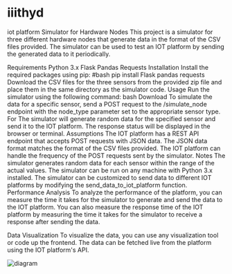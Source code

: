 # iiithyd
iot platform 
Simulator for Hardware Nodes
This project is a simulator for three different hardware nodes that generate data in the format of the CSV files provided. The simulator can be used to test an IOT platform by sending the generated data to it periodically.

Requirements
Python 3.x
Flask
Pandas
Requests
Installation
Install the required packages using pip:
#bash
pip install Flask pandas requests
Download the CSV files for the three sensors from the provided zip file and place them in the same directory as the simulator code.
Usage
Run the simulator using the following command:
bash
Download
To simulate the data for a specific sensor, send a POST request to the /simulate_node endpoint with the node_type parameter set to the appropriate sensor type. For 
The simulator will generate random data for the specified sensor and send it to the IOT platform. The response status will be displayed in the browser or terminal.
Assumptions
The IOT platform has a REST API endpoint that accepts POST requests with JSON data.
The JSON data format matches the format of the CSV files provided.
The IOT platform can handle the frequency of the POST requests sent by the simulator.
Notes
The simulator generates random data for each sensor within the range of the actual values.
The simulator can be run on any machine with Python 3.x installed.
The simulator can be customized to send data to different IOT platforms by modifying the send_data_to_iot_platform function.
Performance Analysis
To analyze the performance of the platform, you can measure the time it takes for the simulator to generate and send the data to the IOT platform. You can also measure the response time of the IOT platform by measuring the time it takes for the simulator to receive a response after sending the data.

Data Visualization
To visualize the data, you can use any visualization tool or code up the frontend. The data can be fetched live from the platform using the IOT platform's API.


![diagram](https://github.com/chandrashivaji/iiithyd/assets/94832445/59ee20ad-5c1f-4fcd-bbb4-f6afe6b014e1)
